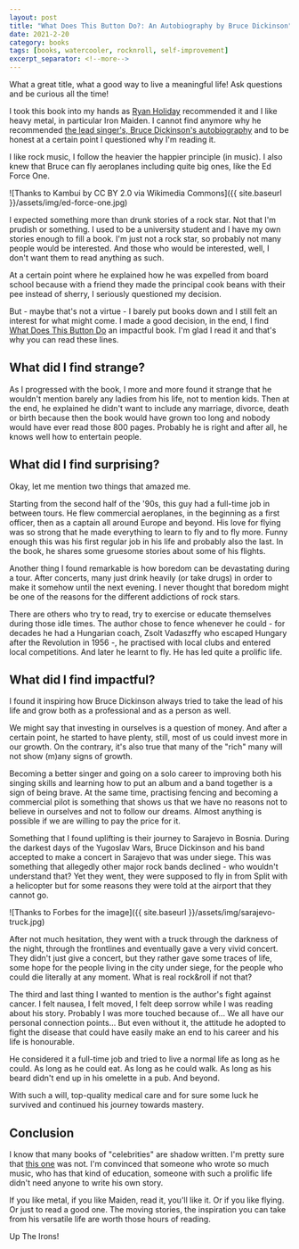 ```yaml
---
layout: post
title: "What Does This Button Do?: An Autobiography by Bruce Dickinson"
date: 2021-2-20
category: books
tags: [books, watercooler, rocknroll, self-improvement]
excerpt_separator: <!--more-->
---
```

What a great title, what a good way to live a meaningful life! Ask questions and be curious all the time!
<!--more-->

I took this book into my hands as [Ryan Holiday](https://ryanholiday.net/reading-newsletter/) recommended it and I like heavy metal, in particular Iron Maiden. I cannot find anymore why he recommended [the lead singer's, Bruce Dickinson's autobiography](https://amzn.to/3qNIwYG) and to be honest at a certain point I questioned why I'm reading it.

I like rock music, I follow the heavier the happier principle (in music). I also knew that Bruce can fly aeroplanes including quite big ones, like the Ed Force One.

![Thanks to Kambui by CC BY 2.0 via Wikimedia Commons]({{ site.baseurl }}/assets/img/ed-force-one.jpg)

I expected something more than drunk stories of a rock star. Not that I'm prudish or something. I used to be a university student and I have my own stories enough to fill a book. I'm just not a rock star, so probably not many people would be interested. And those who would be interested, well, I don't want them to read anything as such.

At a certain point where he explained how he was expelled from board school because with a friend they made the principal cook beans with their pee instead of sherry, I seriously questioned my decision.

But - maybe that's not a virtue - I barely put books down and I still felt an interest for what might come. I made a good decision, in the end, I find [What Does This Button Do](https://amzn.to/3qNIwYG) an impactful book. I'm glad I read it and that's why you can read these lines.

## What did I find strange?

As I progressed with the book, I more and more found it strange that he wouldn't mention barely any ladies from his life, not to mention kids. Then at the end, he explained he didn't want to include any marriage, divorce, death or birth because then the book would have grown too long and nobody would have ever read those 800 pages. Probably he is right and after all, he knows well how to entertain people.

## What did I find surprising?

Okay, let me mention two things that amazed me. 

Starting from the second half of the '90s, this guy had a full-time job in between tours. He flew commercial aeroplanes, in the beginning as a first officer, then as a captain all around Europe and beyond. His love for flying was so strong that he made everything to learn to fly and to fly more. Funny enough this was his first regular job in his life and probably also the last. In the book, he shares some gruesome stories about some of his flights.

Another thing I found remarkable is how boredom can be devastating during a tour. After concerts, many just drink heavily (or take drugs) in order to make it somehow until the next evening. I never thought that boredom might be one of the reasons for the different addictions of rock stars. 

There are others who try to read, try to exercise or educate themselves during those idle times. The author chose to fence whenever he could - for decades he had a Hungarian coach, Zsolt Vadaszffy who escaped Hungary after the Revolution in 1956 -, he practised with local clubs and entered local competitions. And later he learnt to fly. He has led quite a prolific life.

## What did I find impactful?

I found it inspiring how Bruce Dickinson always tried to take the lead of his life and grow both as a professional and as a person as well.

We might say that investing in ourselves is a question of money. And after a certain point, he started to have plenty, still, most of us could invest more in our growth. On the contrary, it's also true that many of the "rich" many will not show (m)any signs of growth.

Becoming a better singer and going on a solo career to improving both his singing skills and learning how to put an album and a band together is a sign of being brave. At the same time, practising fencing and becoming a commercial pilot is something that shows us that we have no reasons not to believe in ourselves and not to follow our dreams. Almost anything is possible if we are willing to pay the price for it.

Something that I found uplifting is their journey to Sarajevo in Bosnia. During the darkest days of the Yugoslav Wars, Bruce Dickinson and his band accepted to make a concert in Sarajevo that was under siege. This was something that allegedly other major rock bands declined - who wouldn't understand that? Yet they went, they were supposed to fly in from Split with a helicopter but for some reasons they were told at the airport that they cannot go. 

![Thanks to Forbes for the image]({{ site.baseurl }}/assets/img/sarajevo-truck.jpg)

After not much hesitation, they went with a truck through the darkness of the night, through the frontlines and eventually gave a very vivid concert. They didn't just give a concert, but they rather gave some traces of life, some hope for the people living in the city under siege, for the people who could die literally at any moment. What is real rock&roll if not that?

The third and last thing I wanted to mention is the author's fight against cancer. I felt nausea, I felt moved, I felt deep sorrow while I was reading about his story. Probably I was more touched because of... We all have our personal connection points... But even without it, the attitude he adopted to fight the disease that could have easily make an end to his career and his life is honourable.

He considered it a full-time job and tried to live a normal life as long as he could. As long as he could eat. As long as he could walk. As long as his beard didn't end up in his omelette in a pub. And beyond.

With such a will, top-quality medical care and for sure some luck he survived and continued his journey towards mastery.

## Conclusion

I know that many books of "celebrities" are shadow written. I'm pretty sure that [this one](https://amzn.to/3qNIwYG) was not. I'm convinced that someone who wrote so much music, who has that kind of education, someone with such a prolific life didn't need anyone to write his own story. 

If you like metal, if you like Maiden, read it, you'll like it. Or if you like flying. Or just to read a good one. The moving stories, the inspiration you can take from his versatile life are worth those hours of reading.

Up The Irons!
